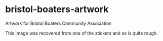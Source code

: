 # bristol-boaters-artwork

Artwork for Bristol Boaters Community Association

This image was recovered from one of the stickers and so is quite rough.
